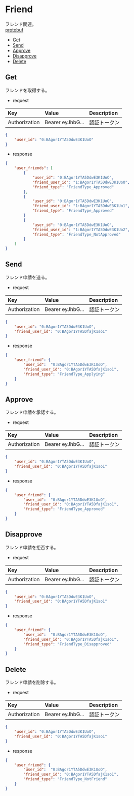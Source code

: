 # Friend
フレンド関連。  
[protobuf](https://github.com/game-core/gocrafter/tree/main/docs/proto/api/game/friend)  

- [Get](https://github.com/game-core/gocrafter/blob/main/docs/md/function/friend.md#get)
- [Send](https://github.com/game-core/gocrafter/blob/main/docs/md/function/friend.md#send)
- [Approve](https://github.com/game-core/gocrafter/blob/main/docs/md/function/friend.md#approve)
- [Disapprove](https://github.com/game-core/gocrafter/blob/main/docs/md/function/friend.md#disapprove)
- [Delete](https://github.com/game-core/gocrafter/blob/main/docs/md/function/friend.md#delete)

## Get
フレンドを取得する。
- request

| Key | Value | Description |
| :--- | :--- | :--- |
| Authorization | Bearer eyJhbG... | 認証トークン |
```json
{
    "user_id": "0:BAgor1YTA5DdwE3K1UoO"
}
```
- response
```json
{
    "user_friends": [
        {
            "user_id": "0:BAgor1YTA5DdwE3K1UoO",
            "friend_user_id": "1:BAgor1YTA5DdwE3K1UoO",
            "friend_type": "FriendType_Approved"
        },
        {
            "user_id": "0:BAgor1YTA5DdwE3K1UoO",
            "friend_user_id": "1:BAgor1YTA5DdwE3K1Uo1",
            "friend_type": "FriendType_Approved"
        }
        {
            "user_id": "0:BAgor1YTA5DdwE3K1UoO",
            "friend_user_id": "1:BAgor1YTA5DdwE3K1Uo2",
            "friend_type": "FriendType_NotApproved"
        }
    ]
}
```

## Send
フレンド申請を送る。
- request

| Key | Value | Description |
| :--- | :--- | :--- |
| Authorization | Bearer eyJhbG... | 認証トークン |
```json
{
    "user_id": "0:BAgor1YTA5DdwE3K1UoO",
    "friend_user_id": "0:BAgor1YTA5DfajK1so1"
}
```
- response
```json
{
    "user_friend": {
        "user_id":  "0:BAgor1YTA5DdwE3K1UoO",
        "friend_user_id": "0:BAgor1YTA5DfajK1so1",
        "friend_type": "FriendType_Applying"
    }
}
```

## Approve
フレンド申請を承認する。
- request

| Key | Value | Description |
| :--- | :--- | :--- |
| Authorization | Bearer eyJhbG... | 認証トークン |
```json
{
    "user_id": "0:BAgor1YTA5DdwE3K1UoO",
    "friend_user_id": "0:BAgor1YTA5DfajK1so1"
}
```
- response
```json
{
    "user_friend": {
        "user_id":  "0:BAgor1YTA5DdwE3K1UoO",
        "friend_user_id": "0:BAgor1YTA5DfajK1so1",
        "friend_type": "FriendType_Approved"
    }
}
```

## Disapprove
フレンド申請を拒否する。
- request

| Key | Value | Description |
| :--- | :--- | :--- |
| Authorization | Bearer eyJhbG... | 認証トークン |
```json
{
    "user_id": "0:BAgor1YTA5DdwE3K1UoO",
    "friend_user_id": "0:BAgor1YTA5DfajK1so1"
}
```
- response
```json
{
    "user_friend": {
        "user_id":  "0:BAgor1YTA5DdwE3K1UoO",
        "friend_user_id": "0:BAgor1YTA5DfajK1so1",
        "friend_type": "FriendType_Disapproved"
    }
}
```

## Delete
フレンド申請を削除する。
- request

| Key | Value | Description |
| :--- | :--- | :--- |
| Authorization | Bearer eyJhbG... | 認証トークン |
```json
{
    "user_id": "0:BAgor1YTA5DdwE3K1UoO",
    "friend_user_id": "0:BAgor1YTA5DfajK1so1"
}
```
- response
```json
{
    "user_friend": {
        "user_id":  "0:BAgor1YTA5DdwE3K1UoO",
        "friend_user_id": "0:BAgor1YTA5DfajK1so1",
        "friend_type": "FriendType_NotFriend"
    }
}
```


